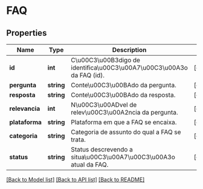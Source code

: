 # FAQ

## Properties
Name | Type | Description | Notes
------------ | ------------- | ------------- | -------------
**id** | **int** | C\u00C3\u00B3digo de identifica\u00C3\u00A7\u00C3\u00A3o da FAQ (id). | [optional] 
**pergunta** | **string** | Conte\u00C3\u00BAdo da pergunta. | [optional] 
**resposta** | **string** | Conte\u00C3\u00BAdo da resposta. | [optional] 
**relevancia** | **int** | N\u00C3\u00ADvel de relev\u00C3\u00A2ncia da pergunta. | [optional] 
**plataforma** | **string** | Plataforma em que a FAQ se encaixa. | [optional] 
**categoria** | **string** | Categoria de assunto do qual a FAQ se trata. | [optional] 
**status** | **string** | Status descrevendo a situa\u00C3\u00A7\u00C3\u00A3o atual da FAQ. | [optional] 

[[Back to Model list]](../README.md#documentation-for-models) [[Back to API list]](../README.md#documentation-for-api-endpoints) [[Back to README]](../README.md)


